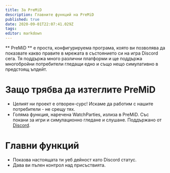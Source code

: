 ```yaml
---
title: За PreMiD
description: Главните функций на PreMiD
published: true
date: 2020-09-01T22:07:41.029Z
tags:
editor: markdown
---
```


** PreMiD ** е проста, конфигурируема програма, която ви позволява да показвате какво правите в мрежата в състоянието си на игра Discord сега. Тя поддържа много различни платформи и ще поддържа многобройни потребители гледащи едно и също нещо симулативно в предстоящ ъпдейт.

# Защо трябва да изтеглите PreMiD
- Целият ни проект е отворен-сурс! Искаме да работим с нашите потребители - не срещу тях.
- Голяма функция, наречена WatchParties, излиза в PreMiD. Със покани за игри и симулационно гледане и слушане. Поддържано от [Discord](https://discordapp.com/).

# Главни функций
- Показва настоящата ти уеб дейност като Discord статус.
- Дава ви пълен контрол над присъствията.